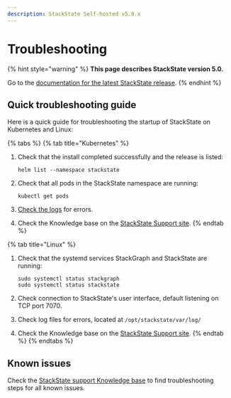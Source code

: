 ```yaml
---
description: StackState Self-hosted v5.0.x 
---
```


# Troubleshooting

{% hint style="warning" %}
**This page describes StackState version 5.0.**

Go to the [documentation for the latest StackState release](https://docs.stackstate.com/setup/install-stackstate/troubleshooting).
{% endhint %}

## Quick troubleshooting guide

Here is a quick guide for troubleshooting the startup of StackState on Kubernetes and Linux:

{% tabs %}
{% tab title="Kubernetes" %}
1. Check that the install completed successfully and the release is listed:

   ```text
   helm list --namespace stackstate
   ```

2. Check that all pods in the StackState namespace are running:

   ```text
   kubectl get pods
   ```

3. [Check the logs](/configure/logging/README.md) for errors.
4. Check the Knowledge base on the [StackState Support site](https://support.stackstate.com/).
{% endtab %}

{% tab title="Linux" %}
1. Check that the systemd services StackGraph and StackState are running:

   ```text
   sudo systemctl status stackgraph
   sudo systemctl status stackstate
   ```

2. Check connection to StackState's user interface, default listening on TCP port 7070.
3. Check log files for errors, located at `/opt/stackstate/var/log/`
4. Check the Knowledge base on the [StackState Support site](https://support.stackstate.com/).
{% endtab %}
{% endtabs %}

## Known issues

Check the [StackState support Knowledge base](https://support.stackstate.com/hc/en-us/sections/360004684540-Known-issues) to find troubleshooting steps for all known issues.

